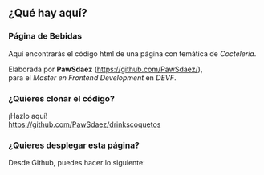 ## ¿Qué hay aquí?
### Página de Bebidas
Aquí encontrarás el código html de una página con temática de *Coctelería*. 

Elaborada por **PawSdaez** (https://github.com/PawSdaez/),  
para el *Master en Frontend Development* en *DEVF*.

### ¿Quieres clonar el código?
¡Hazlo aquí!  
https://github.com/PawSdaez/drinkscoquetos

### ¿Quieres desplegar esta página?
Desde Github, puedes hacer lo siguiente: 